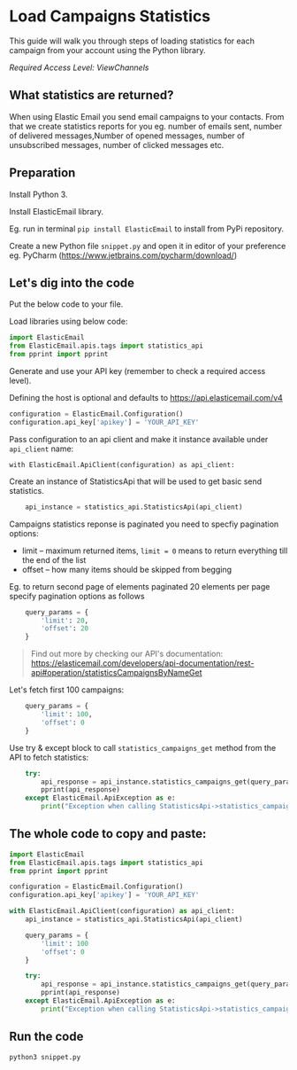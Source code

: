 # Load Campaigns Statistics

This guide will walk you through steps of loading statistics for each campaign from your account using the Python library. 

*Required Access Level: ViewChannels*

## What statistics are returned?
When using Elastic Email you send email campaigns to your contacts. From that we create statistics reports for you eg. number of emails sent, number of delivered messages,Number of opened messages, number of unsubscribed messages, number of clicked messages etc.

## Preparation
Install Python 3.

Install ElasticEmail library.

Eg. run in terminal `pip install ElasticEmail` to install from PyPi repository.

Create a new Python file `snippet.py` and open it in editor of your preference eg. PyCharm (https://www.jetbrains.com/pycharm/download/)

## Let's dig into the code

Put the below code to your file.

Load libraries using below code:

```python
import ElasticEmail
from ElasticEmail.apis.tags import statistics_api
from pprint import pprint
```

Generate and use your API key (remember to check a required access level).

Defining the host is optional and defaults to https://api.elasticemail.com/v4

```python
configuration = ElasticEmail.Configuration()
configuration.api_key['apikey'] = 'YOUR_API_KEY'
```

Pass configuration to an api client and make it instance available under `api_client` name:
```
with ElasticEmail.ApiClient(configuration) as api_client:
```

Create an instance of StatisticsApi that will be used to get basic send statistics.

```python
    api_instance = statistics_api.StatisticsApi(api_client)
```

Campaigns statistics reponse is paginated you need to specfiy pagination options:
- limit – maximum returned items, `limit = 0` means to return everything till the end of the list
- offset – how many items should be skipped from begging

Eg. to return second page of elements paginated 20 elements per page specify pagination options as follows
```python
    query_params = {
        'limit': 20,
        'offset': 20 
    }
```

> Find out more by checking our API's documentation: https://elasticemail.com/developers/api-documentation/rest-api#operation/statisticsCampaignsByNameGet

Let's fetch first 100 campaigns:

```python
    query_params = {
        'limit': 100,
        'offset': 0 
    }
```

Use try & except block to call `statistics_campaigns_get` method from the API to fetch statistics: 

```python
    try:
        api_response = api_instance.statistics_campaigns_get(query_params = query_params)
        pprint(api_response)
    except ElasticEmail.ApiException as e:
        print("Exception when calling StatisticsApi->statistics_campaigns_get: %s\n" % e)
```


## The whole code to copy and paste:

```python
import ElasticEmail
from ElasticEmail.apis.tags import statistics_api
from pprint import pprint

configuration = ElasticEmail.Configuration()
configuration.api_key['apikey'] = 'YOUR_API_KEY'

with ElasticEmail.ApiClient(configuration) as api_client:
    api_instance = statistics_api.StatisticsApi(api_client)

    query_params = {
        'limit': 100
        'offset': 0 
    }

    try:
        api_response = api_instance.statistics_campaigns_get(query_params = query_params)
        pprint(api_response)
    except ElasticEmail.ApiException as e:
        print("Exception when calling StatisticsApi->statistics_campaigns_get: %s\n" % e)
```

## Run the code
```
python3 snippet.py
```
